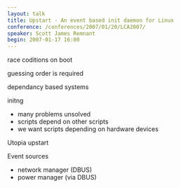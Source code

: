 ```yaml
---
layout: talk
title: Upstart - An event based init daemon for Linux
conference: /conferences/2007/01/20/LCA2007/
speaker: Scott James Remnant
begin: 2007-01-17 16:00
---
```

race coditions on boot

guessing order is required

dependancy based systems

initng

* many problems unsolved
* scripts depend on other scripts
* we want scripts depending on hardware devices

Utopia upstart

Event sources

* network manager (DBUS)
* power manager (via DBUS)

